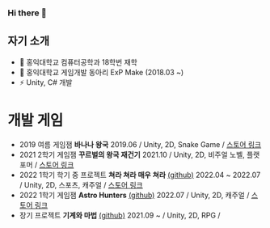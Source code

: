 ### Hi there 👋

<!--
**binson94/binson94** is a ✨ _special_ ✨ repository because its `README.md` (this file) appears on your GitHub profile.

Here are some ideas to get you started:

- 🌱 I’m currently learning ...
- 👯 I’m looking to collaborate on ...
- 🤔 I’m looking for help with ...
- 💬 Ask me about ...
- 📫 How to reach me: ...
- 😄 Pronouns: ...
- ⚡ Fun fact: ...
-->
## 자기 소개
- 🔭 홍익대학교 컴퓨터공학과 18학번 재학
- 🔭 홍익대학교 게임개발 동아리 ExP Make (2018.03 ~)
- ⚡ Unity, C# 개발

# 개발 게임
- 2019 여름 게임잼 **바나나 왕국** 2019.06 / Unity, 2D, Snake Game / [스토어 링크](https://play.google.com/store/apps/details?id=com.EXP.monkey)
- 2021 2학기 게임잼 **꾸르벌의 왕국 재건기** 2021.10 / Unity, 2D, 비주얼 노벨, 플랫포머 / [스토어 링크]()
- 2022 1학기 학기 중 프로젝트 **쳐라 쳐라 매우 쳐라** [(github)](https://github.com/binson94/HitItHitIt) 2022.04 ~ 2022.07 / Unity, 2D, 스포츠, 캐주얼 / [스토어 링크](https://play.google.com/store/apps/details?id=com.ExPStudio.HitItHitIt)
- 2022 1학기 게임잼 **Astro Hunters** [(github)](https://github.com/binson94/TimeAttack) 2022.07 / Unity, 2D, 캐주얼 / [스토어 링크](https://play.google.com/store/apps/details?id=com.ExPStudio.AstroHunters)
- 장기 프로젝트 **기계와 마법** [(github)](https://github.com/binson94/MechVSMagic) 2021.09 ~ / Unity, 2D, RPG /
